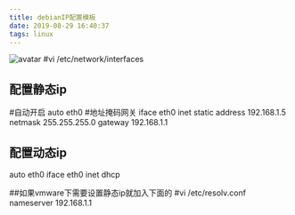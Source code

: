 ```yaml
---
title: debianIP配置模板
date: 2019-08-29 16:40:37
tags: linux
---
```

![avatar](/img/20190829_0.png "debianIP配置")
#vi /etc/network/interfaces
## 配置静态ip
#自动开启
auto eth0
#地址掩码网关
iface eth0 inet static
address 192.168.1.5
netmask 255.255.255.0
gateway 192.168.1.1

## 配置动态ip

auto eth0
iface eth0 inet dhcp

##如果vmware下需要设置静态ip就加入下面的
#vi /etc/resolv.conf
nameserver 192.168.1.1
